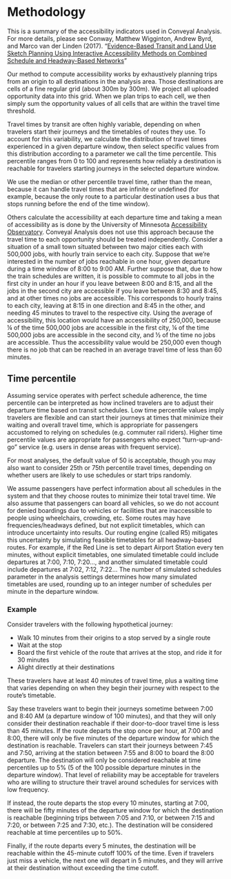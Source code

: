 # Methodology

This is a summary of the accessibility indicators used in Conveyal Analysis. For more details, please see Conway, Matthew Wigginton, Andrew Byrd, and Marco van der Linden (2017). “[Evidence-Based Transit and Land Use Sketch Planning Using Interactive Accessibility Methods on Combined Schedule and Headway-Based Networks](http://trrjournalonline.trb.org/doi/abs/10.3141/2653-06)”

Our method to compute accessibility works by exhaustively planning trips from an origin to all destinations in the analysis area. Those destinations are cells of a fine regular grid (about 300m by 300m). We project all uploaded opportunity data into this grid. When we plan trips to each cell, we then simply sum the opportunity values of all cells that are within the travel time threshold.

Travel times by transit are often highly variable, depending on when travelers start their journeys and the timetables of routes they use. To account for this variability, we calculate the  distribution of travel times experienced in a given departure window, then select specific values from this distribution according to a parameter we call the time percentile.  This percentile ranges from 0 to 100 and represents how reliably a destination is reachable for travelers starting journeys in the selected departure window.

We use the median or other percentile travel time, rather than the mean, because it can handle travel times that are infinite or undefined (for example, because the only route to a particular destination uses a bus that stops running before the end of the time window).

Others  calculate the accessibility at each departure time and taking a mean of accessibility as is done by the University of Minnesota [Accessibility Observatory](http://ao.umn.edu/). Conveyal Analysis does not use this approach because the travel time to each opportunity should be treated independently. Consider a situation of a small town situated between two major cities each with 500,000 jobs, with hourly train service to each city. Suppose that we’re interested in the number of jobs reachable in one hour, given departure during a time window of 8:00 to 9:00 AM. Further suppose that, due to how the train schedules are written, it is possible to commute to all jobs in the first city in under an hour if you leave between 8:00 and 8:15, and all the jobs in the second city are accessible if you leave between 8:30 and 8:45, and at other times no jobs are accessible. This corresponds to hourly trains to each city, leaving at 8:15 in one direction and 8:45 in the other, and needing 45 minutes to travel to the respective city. Using the average of accessibility, this location would have an accessibility of 250,000, because ¼ of the time 500,000 jobs are accessible in the first city, ¼ of the time 500,000 jobs are accessible in the second city, and ½ of the time no jobs are accessible. Thus the accessibility value would be 250,000 even though there is no job that can be reached in an average travel time of less than 60 minutes.

## Time percentile

Assuming service operates with perfect schedule adherence, the time percentile can be interpreted as how inclined travelers are to adjust their departure time based on transit schedules.  Low time percentile values imply travelers are flexible and can start their journeys at times that minimize their waiting and overall travel time, which is appropriate for passengers accustomed to relying on schedules (e.g. commuter rail riders). Higher time percentile values are appropriate for passengers who expect “turn-up-and-go” service (e.g. users in dense areas with frequent service).

For most analyses, the default value of 50 is acceptable, though you may also want to consider 25th or 75th percentile travel times, depending on whether users are likely to use schedules or start trips randomly.

We assume passengers have perfect information about all schedules in the system and that they choose routes to minimize their total travel time.  We also assume that passengers can board all vehicles, so we do not account for denied boardings due to vehicles or facilities that are inaccessible to people using wheelchairs, crowding, etc. Some routes may have frequencies/headways defined, but not explicit timetables, which can introduce uncertainty into results.  Our routing engine (called R5) mitigates this uncertainty by simulating feasible timetables for all headway-based routes.  For example, if the Red Line is set to depart Airport Station every ten minutes, without explicit timetables, one simulated timetable could include departures at 7:00, 7:10, 7:20…, and another simulated timetable could include departures at 7:02, 7:12, 7:22…  The number of simulated schedules parameter in the analysis settings determines how many simulated timetables are used, rounding up to an integer number of schedules per minute in the departure window.

### Example
Consider travelers with the following hypothetical journey:
* Walk 10 minutes from their origins to a stop served by a single route
* Wait at the stop
* Board the first vehicle of the route that arrives at the stop, and ride it for 30 minutes
* Alight directly at their destinations

These travelers have at least 40 minutes of travel time, plus a waiting time that varies depending on when they begin their journey with respect to the route’s timetable.

Say these travelers want to begin their journeys sometime between 7:00 and 8:40 AM (a departure window of 100 minutes), and that they will only consider their destination reachable if their door-to-door travel time is less than 45 minutes.  If the route departs the stop once per hour, at 7:00 and 8:00, there will only be five minutes of the departure window for which the destination is reachable. Travelers can start their journeys between 7:45 and 7:50, arriving at the station between 7:55 and 8:00 to board the 8:00 departure.  The destination will only be considered reachable at time percentiles up to 5% (5 of the 100 possible departure minutes in the departure window).  That level of reliability may be acceptable for travelers who are willing to structure their travel around schedules for services with low frequency.

If instead, the route departs the stop every 10 minutes, starting at 7:00, there will be fifty minutes of the departure window for which the destination is reachable (beginning trips between 7:05 and 7:10, or between 7:15 and 7:20, or between 7:25 and 7:30, etc.).  The destination will be considered reachable at time percentiles up to 50%.

Finally, if the route departs every 5 minutes, the destination will be reachable within the 45-minute cutoff 100% of the time.  Even if travelers just miss a vehicle, the next one will depart in 5 minutes, and they will arrive at their destination without exceeding the time cutoff.
